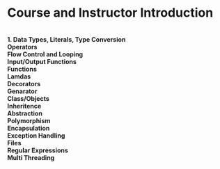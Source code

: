 <h1>Course and Instructor Introduction</h1>
<br>
<b>1. Data Types, Literals, Type Conversion</b><br>
<b>Operators</b><br>
<b>Flow Control and Looping</b><br>
<b>Input/Output Functions</b><br>
<b>Functions</b><br>
<b>Lamdas</b><br>
<b>Decorators</b><br>
<b>Genarator</b><br>
<b>Class/Objects</b><br>
<b>Inheritence</b><br>
<b>Abstraction</b><br>
<b>Polymorphism</b><br>
<b>Encapsulation</b><br>
<b>Exception Handling</b><br>
<b>Files</b><br>
<b>Regular Expressions</b><br>
<b>Multi Threading</b><br>
